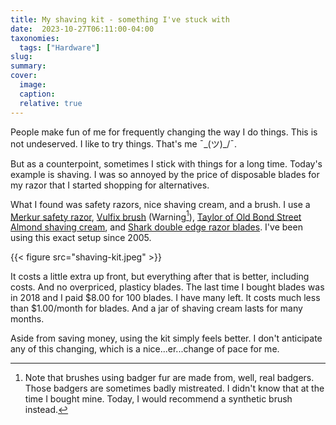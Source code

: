 ```yaml
---
title: My shaving kit - something I've stuck with
date:  2023-10-27T06:11:00-04:00
taxonomies:
  tags: ["Hardware"]
slug: 
summary: 
cover:
  image: 
  caption: 
  relative: true
---
```



People make fun of me for frequently changing the way I do things. This is not undeserved. I like to try things. That's me ¯\_(ツ)_/¯.

But as a counterpoint, sometimes I stick with things for a long time. Today's example is shaving. I was so annoyed by the price of disposable blades for my razor that I started shopping for alternatives. 

What I found was safety razors, nice shaving cream, and a brush. I use a [Merkur safety razor](https://merkurshave.com/merkur-safety-razor-34c-straight-guard-german-9034001/), [Vulfix brush](https://www.diamondedgeltd.com/progress-vulfix-mayfair-403-shaving-brush-c2x20731684 ) (Warning[^brush]), [Taylor of Old Bond Street Almond shaving cream](https://www.tayloroldbondst.co.uk/collections/shaving-creams/products/almond-shaving-cream-bowl-150g), and [Shark double edge razor blades](https://www.amazon.com/Shark-Double-Blades-Stainless-blades/dp/B004RWZ1RE). I've been using this exact setup since 2005.

{{< figure src="shaving-kit.jpeg" >}}

It costs a little extra up front, but everything after that is better, including costs. And no overpriced, plasticy blades. The last time I bought blades was in 2018 and I paid $8.00 for 100 blades. I have many left. It costs much less than $1.00/month for blades. And a jar of shaving cream lasts for many months. 

Aside from saving money, using the kit simply feels better. I don't anticipate any of this changing, which is a nice...er...change of pace for me.

[^brush]: Note that brushes using badger fur are made from, well, real badgers. Those badgers are sometimes badly mistreated. I didn't know that at the time I bought mine. Today, I would recommend a synthetic brush instead.


